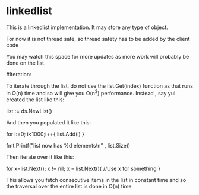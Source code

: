 # linkedlist

This is a linkedlist implementation.
It may store any type of object.

For now it is not thread safe, so thread safety has to be added by the client code

You may watch this space for more updates as more work will probably be done on the list.



#Iteration:

To iterate through the list, do not use the list.Get(index) function as that runs in O(n) time and so will give you O(n<sup>2</sup>) performance.
Instead , say yui created the list like this:

list := ds.NewList()


And then you populated it like this:

for i:=0; i<1000;i++{
list.Add(i)
}

fmt.Printf("list now has %d elements\n" , list.Size))

 Then iterate over it like this:
 
 for x=list.Next(); x != nil;  x = list.Next(){
  //Use x for something
 }

This allows you fetch consecutive items in the list in constant time and so the traversal over the entire list is done in O(n) time
